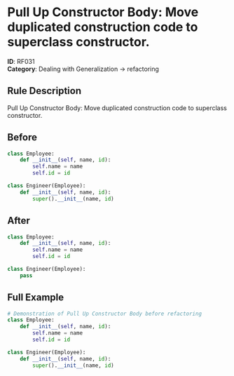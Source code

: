 # Pull Up Constructor Body: Move duplicated construction code to superclass constructor.

**ID**: RF031  
**Category**: Dealing with Generalization → refactoring

## Rule Description
Pull Up Constructor Body: Move duplicated construction code to superclass constructor.

## Before
```python
class Employee:
    def __init__(self, name, id):
        self.name = name
        self.id = id

class Engineer(Employee):
    def __init__(self, name, id):
        super().__init__(name, id)
```

## After  
```python
class Employee:
    def __init__(self, name, id):
        self.name = name
        self.id = id

class Engineer(Employee):
    pass
```

## Full Example
```python
# Demonstration of Pull Up Constructor Body before refactoring
class Employee:
    def __init__(self, name, id):
        self.name = name
        self.id = id

class Engineer(Employee):
    def __init__(self, name, id):
        super().__init__(name, id)
```
